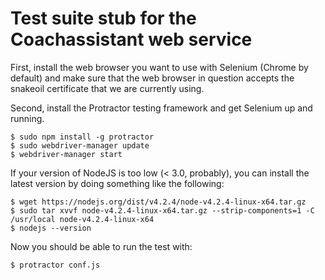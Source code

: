 # Test suite stub for the Coachassistant web service

First, install the web browser you want to use with Selenium (Chrome by default) and make sure that the web browser in question accepts the snakeoil certificate that we are currently using.

Second, install the Protractor testing framework and get Selenium up and running.

    $ sudo npm install -g protractor
    $ sudo webdriver-manager update
    $ webdriver-manager start

If your version of NodeJS is too low (< 3.0, probably), you can install the latest version by doing something like the following:

    $ wget https://nodejs.org/dist/v4.2.4/node-v4.2.4-linux-x64.tar.gz
    $ sudo tar xvvf node-v4.2.4-linux-x64.tar.gz --strip-components=1 -C /usr/local node-v4.2.4-linux-x64
    $ nodejs --version

Now you should be able to run the test with:

    $ protractor conf.js